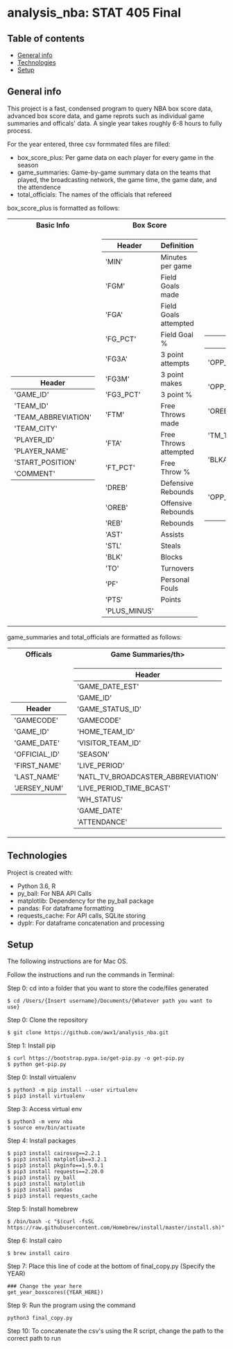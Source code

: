 # analysis_nba: STAT 405 Final

## Table of contents
* [General info](#general-info)
* [Technologies](#technologies)
* [Setup](#setup)

## General info
This project is a fast, condensed program to query NBA box score data, advanced box score data, and game reprots such as individual game summaries and officals' data.
A single year takes roughly 6-8 hours to fully process.

For the year entered, three csv formmated files are filled:
- box_score_plus: Per game data on each player for every game in the season
- game_summaries: Game-by-game summary data on the teams that played, the broadcasting network, the game time, the game date, and the attendence
- total_officials: The names of the officials that refereed

box_score_plus is formatted as follows: 

<table>
<tr><th>Basic Info</th><th>Box Score</th><th>Adv. Box Score</th><th>Misc. Box Score</th></tr>
<tr><td>

|Header|
|--|
|'GAME_ID'|
|'TEAM_ID'|
|'TEAM_ABBREVIATION'|
|'TEAM_CITY'|
|'PLAYER_ID'|
|'PLAYER_NAME'|
|'START_POSITION'|
|'COMMENT'|

</td><td>

|Header|Definition|
|--|--|
|'MIN'|Minutes per game|
|'FGM'|Field Goals made|
|'FGA'|Field Goals attempted|
|'FG_PCT'|Field Goal %|
|'FG3A'|3 point attempts|
|'FG3M'|3 point makes|
|'FG3_PCT'|3 point %|
|'FTM'|Free Throws made|
|'FTA'|Free Throws attempted|
|'FT_PCT'|Free Throw %|
|'DREB'|Defensive Rebounds|
|'OREB'|Offensive Rebounds|
|'REB'|Rebounds|
|'AST'|Assists|
|'STL'|Steals|
|'BLK'|Blocks|
|'TO'|Turnovers|
|'PF'|Personal Fouls|
|'PTS'|Points|
|'PLUS_MINUS'||

</td><td>

|Header|Definition| 
|--|--|
|'OPP_OREB_PCT'|Opponent's Offensive Rebound %|
|'OPP_TOV_PCT'|Opponent's Turnover %|
|'OREB_PCT'|Player's Offensive Rebound %|
|'TM_TOV_PCT'|Team Turnover %|
|'BLKA'|Player's # Block Attempts|
|'OPP_PTS_2ND_CHANCE'|Opponent's 2nd chance points scored|

</td><td>

|Header|Definition| 
|--|--|
|'OPP_PTS_FB'|Opponent Fast Break Points|
|'OPP_PTS_OFF_TOV'|Opponent Points Off Turnovers|
|'OPP_PTS_PAINT'|Opponent Points in the Paint|
|'PFD'|Player's Personal fouls drawn|
|'PTS_2ND_CHANCE'|Player's 2nd chance points scored|
|'PTS_FB'|Player's Fast Break Points|
|'PTS_OFF_TOV'|Player's Points Off Turnovers|
|'PTS_PAINT'|Player's Points in the Paint|
	
</td></tr> </table>

game_summaries and total_officials are formatted as follows:

<table>
<tr><th>Officals</th><th>Game Summaries/th></tr>
<tr><td>

|Header|
|--|
|'GAMECODE'|
|'GAME_ID'|
|'GAME_DATE'|
|'OFFICIAL_ID'|
|'FIRST_NAME'|
|'LAST_NAME'|
|'JERSEY_NUM'|

</td><td>

|Header|
|--|
|'GAME_DATE_EST'|
|'GAME_ID'|
|'GAME_STATUS_ID'|
|'GAMECODE'|
|'HOME_TEAM_ID'|
|'VISITOR_TEAM_ID'|
|'SEASON'|
|'LIVE_PERIOD'|
|'NATL_TV_BROADCASTER_ABBREVIATION'|
|'LIVE_PERIOD_TIME_BCAST'|
|'WH_STATUS'|
|'GAME_DATE'|
|'ATTENDANCE'|

</td></tr> </table>
	
## Technologies
Project is created with:
* Python 3.6, R
* py_ball: For NBA API Calls
* matplotlib: Dependency for the py_ball package
* pandas: For dataframe formatting
* requests_cache: For API calls, SQLite storing
* dyplr: For dataframe concatenation and processing
	
## Setup
The following instructions are for Mac OS.

Follow the instructions and run the commands in Terminal:

Step 0: cd into a folder that you want to store the code/files generated
```
$ cd /Users/{Insert username}/Documents/{Whatever path you want to use}
```
Step 0: Clone the repository
```
$ git clone https://github.com/awx1/analysis_nba.git
```

Step 1: Install pip
```
$ curl https://bootstrap.pypa.io/get-pip.py -o get-pip.py
$ python get-pip.py
```

Step 0: Install virtualenv
```
$ python3 -m pip install --user virtualenv
$ pip3 install virtualenv
```

Step 3: Access virtual env
```
$ python3 -m venv nba
$ source env/bin/activate
```

Step 4: Install packages
```
$ pip3 install cairosvg==2.2.1
$ pip3 install matplotlib==3.2.1
$ pip3 install pkginfo==1.5.0.1
$ pip3 install requests==2.20.0
$ pip3 install py_ball
$ pip3 install matplotlib
$ pip3 install pandas
$ pip3 install requests_cache
```

Step 5: Install homebrew
```
$ /bin/bash -c "$(curl -fsSL https://raw.githubusercontent.com/Homebrew/install/master/install.sh)"
```

Step 6: Install cairo
```
$ brew install cairo
```
 
Step 7: Place this line of code at the bottom of final_copy.py (Specify the YEAR)
```
### Change the year here
get_year_boxscores({YEAR_HERE})
```

Step 9: Run the program using the command
```
python3 final_copy.py
```

Step 10: To concatenate the csv's using the R script, change the path to the correct path to run
